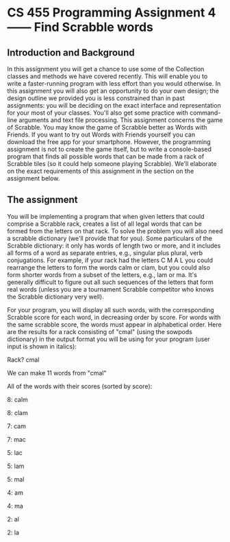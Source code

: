 CS 455 Programming Assignment 4 —— Find Scrabble words
======================================================

Introduction and Background
----------------------------

In this assignment you will get a chance to use some of the Collection classes and methods we have covered recently. This will enable you to write a faster-running program with less effort than you would otherwise. In this assignment you will also get an opportunity to do your own design; the design outline we provided you is less constrained than in past assignments: you will be deciding on the exact interface and representation for your most of your classes. You'll also get some practice with command-line arguments and text file processing.
This assignment concerns the game of Scrabble. You may know the game of Scrabble better as Words with Friends. If you want to try out Words with Friends yourself you can download the free app for your smartphone. However, the programming assignment is not to create the game itself, but to write a console-based program that finds all possible words that can be made from a rack of Scrabble tiles (so it could help someone playing Scrabble). We'll elaborate on the exact requirements of this assignment in the section on the assignment below.

The assignment
----------------

You will be implementing a program that when given letters that could comprise a Scrabble rack, creates a list of all legal words that can be formed from the letters on that rack. To solve the problem you will also need a scrabble dictionary (we'll provide that for you). Some particulars of the Scrabble dictionary: it only has words of length two or more, and it includes all forms of a word as separate entries, e.g., singular plus plural, verb conjugations.
For example, if your rack had the letters C M A L you could rearrange the letters to form the words calm or clam, but you could also form shorter words from a subset of the letters, e.g., lam or ma. It's generally difficult to figure out all such sequences of the letters that form real words (unless you are a tournament Scrabble competitor who knows the Scrabble dictionary very well).

For your program, you will display all such words, with the corresponding Scrabble score for each word, in decreasing order by score. For words with the same scrabble score, the words must appear in alphabetical order. Here are the results for a rack consisting of "cmal" (using the sowpods dictionary) in the output format you will be using for your program (user input is shown in italics):

Rack? cmal

We can make 11 words from "cmal"

All of the words with their scores (sorted by score):

8: calm

8: clam

7: cam

7: mac

5: lac

5: lam

5: mal

4: am

4: ma

2: al

2: la

